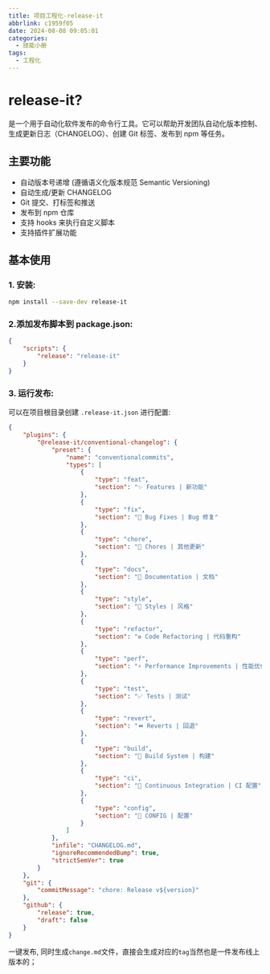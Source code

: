 ```yaml
---
title: 项目工程化-release-it
abbrlink: c1959f05
date: 2024-08-08 09:05:01
categories:
  - 技能小册
tags:
  - 工程化
---
```


# release-it?

是一个用于自动化软件发布的命令行工具。它可以帮助开发团队自动化版本控制、生成更新日志（CHANGELOG）、创建 Git 标签、发布到 npm 等任务。

## 主要功能

- 自动版本号递增 (遵循语义化版本规范 Semantic Versioning)
- 自动生成/更新 CHANGELOG
- Git 提交、打标签和推送
- 发布到 npm 仓库
- 支持 hooks 来执行自定义脚本
- 支持插件扩展功能

## 基本使用

### 1. 安装:

```bash
npm install --save-dev release-it
```

### 2.添加发布脚本到 package.json:

```json
{
	"scripts": {
		"release": "release-it"
	}
}
```

### 3. 运行发布:

可以在项目根目录创建 `.release-it.json` 进行配置:

```json
{
	"plugins": {
		"@release-it/conventional-changelog": {
			"preset": {
				"name": "conventionalcommits",
				"types": [
					{
						"type": "feat",
						"section": "✨ Features | 新功能"
					},
					{
						"type": "fix",
						"section": "🐛 Bug Fixes | Bug 修复"
					},
					{
						"type": "chore",
						"section": "🎫 Chores | 其他更新"
					},
					{
						"type": "docs",
						"section": "📝 Documentation | 文档"
					},
					{
						"type": "style",
						"section": "💄 Styles | 风格"
					},
					{
						"type": "refactor",
						"section": "♻ Code Refactoring | 代码重构"
					},
					{
						"type": "perf",
						"section": "⚡ Performance Improvements | 性能优化"
					},
					{
						"type": "test",
						"section": "✅ Tests | 测试"
					},
					{
						"type": "revert",
						"section": "⏪ Reverts | 回退"
					},
					{
						"type": "build",
						"section": "👷‍ Build System | 构建"
					},
					{
						"type": "ci",
						"section": "🔧 Continuous Integration | CI 配置"
					},
					{
						"type": "config",
						"section": "🔨 CONFIG | 配置"
					}
				]
			},
			"infile": "CHANGELOG.md",
			"ignoreRecommendedBump": true,
			"strictSemVer": true
		}
	},
	"git": {
		"commitMessage": "chore: Release v${version}"
	},
	"github": {
		"release": true,
		"draft": false
	}
}
```

一键发布, 同时生成`change.md`文件，直接会生成对应的`tag`当然也是一件发布线上版本的；
